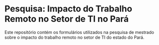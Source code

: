 # Pesquisa: Impacto do Trabalho Remoto no Setor de TI no Pará

Este repositório contém os formulários utilizados na pesquisa de mestrado sobre o impacto do trabalho remoto no setor de TI do estado do Pará.
